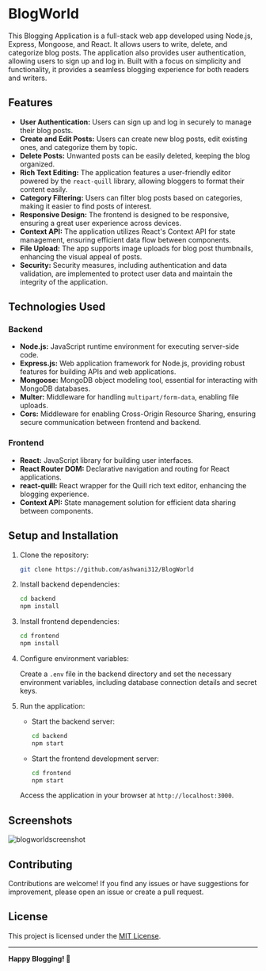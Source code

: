 # BlogWorld

This Blogging Application is a full-stack web app developed using Node.js, Express, Mongoose, and React. It allows users to write, delete, and categorize blog posts. The application also provides user authentication, allowing users to sign up and log in. Built with a focus on simplicity and functionality, it provides a seamless blogging experience for both readers and writers.

## Features

- **User Authentication:** Users can sign up and log in securely to manage their blog posts.
- **Create and Edit Posts:** Users can create new blog posts, edit existing ones, and categorize them by topic.
- **Delete Posts:** Unwanted posts can be easily deleted, keeping the blog organized.
- **Rich Text Editing:** The application features a user-friendly editor powered by the `react-quill` library, allowing bloggers to format their content easily.
- **Category Filtering:** Users can filter blog posts based on categories, making it easier to find posts of interest.
- **Responsive Design:** The frontend is designed to be responsive, ensuring a great user experience across devices.
- **Context API:** The application utilizes React's Context API for state management, ensuring efficient data flow between components.
- **File Upload:** The app supports image uploads for blog post thumbnails, enhancing the visual appeal of posts.
- **Security:** Security measures, including authentication and data validation, are implemented to protect user data and maintain the integrity of the application.

## Technologies Used

### Backend

- **Node.js:** JavaScript runtime environment for executing server-side code.
- **Express.js:** Web application framework for Node.js, providing robust features for building APIs and web applications.
- **Mongoose:** MongoDB object modeling tool, essential for interacting with MongoDB databases.
- **Multer:** Middleware for handling `multipart/form-data`, enabling file uploads.
- **Cors:** Middleware for enabling Cross-Origin Resource Sharing, ensuring secure communication between frontend and backend.

### Frontend

- **React:** JavaScript library for building user interfaces.
- **React Router DOM:** Declarative navigation and routing for React applications.
- **react-quill:** React wrapper for the Quill rich text editor, enhancing the blogging experience.
- **Context API:** State management solution for efficient data sharing between components.

## Setup and Installation

1. Clone the repository:

   ```bash
   git clone https://github.com/ashwani312/BlogWorld
   ```

2. Install backend dependencies:

   ```bash
   cd backend
   npm install
   ```

3. Install frontend dependencies:

   ```bash
   cd frontend
   npm install
   ```

4. Configure environment variables:

   Create a `.env` file in the backend directory and set the necessary environment variables, including database connection details and secret keys.

5. Run the application:

   - Start the backend server:

     ```bash
     cd backend
     npm start
     ```

   - Start the frontend development server:

     ```bash
     cd frontend
     npm start
     ```

   Access the application in your browser at `http://localhost:3000`.

## Screenshots

![blogworldscreenshot](https://github.com/ashwani312/BlogWorld/assets/105036643/abedac0c-2bbf-483b-991b-75b9d87129e6)


## Contributing

Contributions are welcome! If you find any issues or have suggestions for improvement, please open an issue or create a pull request.

## License

This project is licensed under the [MIT License](LICENSE).

---

**Happy Blogging! 🚀**

